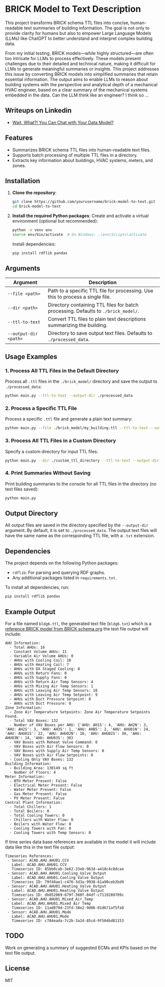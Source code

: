 # BRICK Model to Text Description

This project transforms BRICK schema TTL files into concise, human-readable text summaries of building information. The goal is not only to provide clarity for humans but also to empower Large Language Models (LLMs) like ChatGPT to better understand and interpret complex building data.

From my initial testing, BRICK models—while highly structured—are often too intricate for LLMs to process effectively. These models present challenges due to their detailed and technical nature, making it difficult for LLMs to generate meaningful summaries or insights. This project addresses this issue by converting BRICK models into simplified summaries that retain essential information. The output aims to enable LLMs to reason about building systems with the perspective and analytical depth of a mechanical HVAC engineer, based on a clear summary of the mechanical systems embedded in the data. Can the LLM think like an engineer? I think so ...

## Writeups on Linkedin
* [Wait, What?! You Can Chat with Your Data Model?](https://www.linkedin.com/posts/ben-bartling-510a0961_buildingautomation-hvac-bas-activity-7268678804066197505-eWtn?utm_source=share&utm_medium=member_desktop)

## Features
- Summarizes BRICK schema TTL files into human-readable text files.
- Supports batch processing of multiple TTL files in a directory.
- Extracts key information about buildings, HVAC systems, meters, and zones.


## Installation

1. **Clone the repository**:
   ```bash
   git clone https://github.com/yourusername/brick-model-to-text.git
   cd brick-model-to-text
   ```

2. **Install the required Python packages**:
   Create and activate a virtual environment (optional but recommended):
   ```bash
   python -m venv env
   source env/bin/activate  # On Windows: .\env\Scripts\activate

   ```
   Install dependencies:
   ```bash
   pip install rdflib pandas
   ```


## Arguments

| Argument          | Description                                                                                     |
|--------------------|-------------------------------------------------------------------------------------------------|
| `--file <path>`    | Path to a specific TTL file for processing. Use this to process a single file.                  |
| `--dir <path>`     | Directory containing TTL files for batch processing. Defaults to `./brick_model/`.              |
| `--ttl-to-text`    | Convert TTL files to plain text descriptions summarizing the building.                          |
| `--output-dir <path>` | Directory to save output text files. Defaults to `./processed_data`.                         |


## Usage Examples

### 1. **Process All TTL Files in the Default Directory**
Process all `.ttl` files in the `./brick_model/` directory and save the output to `./processed_data`:
```bash
python main.py --ttl-to-text --output-dir ./processed_data
```

### 2. **Process a Specific TTL File**
Process a specific `.ttl` file and generate a plain text summary:
```bash
python main.py --file ./brick_model/my_building.ttl --ttl-to-text --output-dir ./processed_data
```

### 3. **Process All TTL Files in a Custom Directory**
Specify a custom directory for input TTL files:
```bash
python main.py --dir ./custom_ttl_directory --ttl-to-text --output-dir ./custom_output
```

### 4. **Print Summaries Without Saving**
Print building summaries to the console for all TTL files in the directory (no text files saved):
```bash
python main.py
```

## Output Directory
All output files are saved in the directory specified by the `--output-dir` argument. By default, it is set to `./processed_data`. The output text files will have the same name as the corresponding TTL file, with a `.txt` extension.


## Dependencies
The project depends on the following Python packages:
- `rdflib`: For parsing and querying RDF graphs.
- Any additional packages listed in `requirements.txt`.

To install all dependencies, run:
```bash
pip install rdflib pandas
```

## Example Output
For a file named `bldg6.ttl`, the generated text file (`bldg6.txt`) which is a [reference BRICK model from BRICK schema.org](https://brickschema.org/resources/#reference-brick-models) the text file output will include:

```
AHU Information:
  - Total AHUs: 16
  - Constant Volume AHUs: 11
  - Variable Air Volume AHUs: 0
  - AHUs with Cooling Coil: 10
  - AHUs with Heating Coil: 7
  - AHUs with DX Staged Cooling: 0
  - AHUs with Return Fans: 0
  - AHUs with Supply Fans: 0
  - AHUs with Return Air Temp Sensors: 4
  - AHUs with Mixing Air Temp Sensors: 1
  - AHUs with Leaving Air Temp Sensors: 18
  - AHUs with Leaving Air Temp Setpoint: 9
  - AHUs with Duct Pressure Setpoint: 0
  - AHUs with Duct Pressure: 0
Zone Information:
  - Zone Air Temperature Setpoints: Zone Air Temperature Setpoints Found.
  - Total VAV Boxes: 132
  - Number of VAV Boxes per AHU: {'AHU: AH1S': 4, 'AHU: AH2N': 3, 'AHU: AH2S': 3, 'AHU: AH3S': 1, 'AHU: AHBS': 2, 'AHU: AHU01N': 24, 'AHU: AHU01S': 22, 'AHU: AHU02N': 10, 'AHU: AHU02S': 30, 'AHU: AHU03N': 14, 'AHU: AHU03S': 30}
  - VAV Boxes with Reheat Valve Command: 0
  - VAV Boxes with Air Flow Sensors: 0
  - VAV Boxes with Supply Air Temp Sensors: 0
  - VAV Boxes with Air Flow Setpoints: 0
  - Cooling Only VAV Boxes: 132
Building Information:
  - Building Area: 130149 sq ft
  - Number of Floors: 4
Meter Information:
  - BTU Meter Present: False
  - Electrical Meter Present: False
  - Water Meter Present: False
  - Gas Meter Present: False
  - PV Meter Present: False
Central Plant Information:
  - Total Chillers: 1
  - Total Boilers: 0
  - Total Cooling Towers: 0
  - Chillers with Water Flow: 0
  - Boilers with Water Flow: 0
  - Cooling Towers with Fan: 0
  - Cooling Towers with Temp Sensors: 0
```


If time series data base references are available in the model it will include data like this in the text file output:
```
Timeseries References:
 - Sensor: ACAD.AHU.AHU01.CCV
   Label: ACAD.AHU.AHU01.CCV
   Timeseries ID: 85bb0cab-3e62-33eb-963d-a418c4c8dcae
 - Sensor: ACAD.AHU.AHU01.Cooling_Valve_Output
   Label: ACAD.AHU.AHU01.Cooling Valve Output
   Timeseries ID: 79f48ae1-c476-3d3a-9938-61a90ceb2bd9
 - Sensor: ACAD.AHU.AHU01.Heating_Valve_Output
   Label: ACAD.AHU.AHU01.Heating Valve Output
   Timeseries ID: db852069-679f-360f-84df-c7119289709c
 - Sensor: ACAD.AHU.AHU01.Mixed_Air_Temp
   Label: ACAD.AHU.AHU01.Mixed Air Temp
   Timeseries ID: 11ad879d-23fd-38e2-9d06-01d671af5fa0
 - Sensor: ACAD.AHU.AHU01.Mode
   Label: ACAD.AHU.AHU01.Mode
   Timeseries ID: c784eada-7c2b-3a2d-85cd-9f504bd81153
```


## TODO
Work on generating a summary of suggested ECMs and KPIs based on the text file output.

## License
MIT